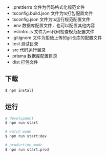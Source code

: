 - .prettierrs 文件为代码格式化规范文件
- tsconfig.build.json 文件为ts打包配置文件
- tsconfig.json 文件为ts运行规范配置文件
- .env 数据库配置文件，也可以配置其他内容
- .eslintrc.js 文件为es代码检查规范配置文件
- .gitignore 文件为拒绝上传的git仓库的配置文件
- test 测试目录
- src 代码运行目录
- prisma 数据库配置目录
- dist 打包文件


## 下载

```bash
$ npm install
```

## 运行

```bash
# development
$ npm run start

# watch mode
$ npm run start:dev

# production mode
$ npm run start:prod
```